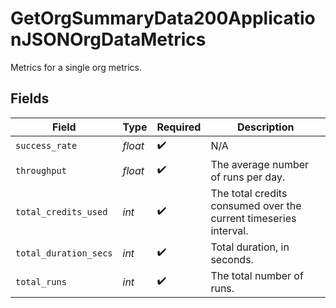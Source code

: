 # GetOrgSummaryData200ApplicationJSONOrgDataMetrics

Metrics for a single org metrics.


## Fields

| Field                                                            | Type                                                             | Required                                                         | Description                                                      |
| ---------------------------------------------------------------- | ---------------------------------------------------------------- | ---------------------------------------------------------------- | ---------------------------------------------------------------- |
| `success_rate`                                                   | *float*                                                          | :heavy_check_mark:                                               | N/A                                                              |
| `throughput`                                                     | *float*                                                          | :heavy_check_mark:                                               | The average number of runs per day.                              |
| `total_credits_used`                                             | *int*                                                            | :heavy_check_mark:                                               | The total credits consumed over the current timeseries interval. |
| `total_duration_secs`                                            | *int*                                                            | :heavy_check_mark:                                               | Total duration, in seconds.                                      |
| `total_runs`                                                     | *int*                                                            | :heavy_check_mark:                                               | The total number of runs.                                        |
